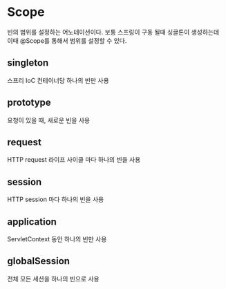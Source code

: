 # Scope

빈의 범위를 설정하는 어노테이션이다. 보통 스프링이 구동 될때 싱글톤이 생성하는데 이때 @Scope를 통해서 범위를 설정할 수 있다.

<h2>singleton</h2>
스프리 IoC 컨테이너당 하나의 빈만 사용
<h2>prototype</h2>
요청이 있을 때, 새로운 빈을 사용
<h2>request</h2>
HTTP request 라이프 사이클 마다 하나의 빈을 사용
<h2>session</h2>
HTTP session 마다 하나의 빈을 사용
<h2>application</h2>
ServletContext 동안 하나의 빈만 사용
<h2>globalSession</h2>
전체 모든 세션을 하나의 빈으로 사용
